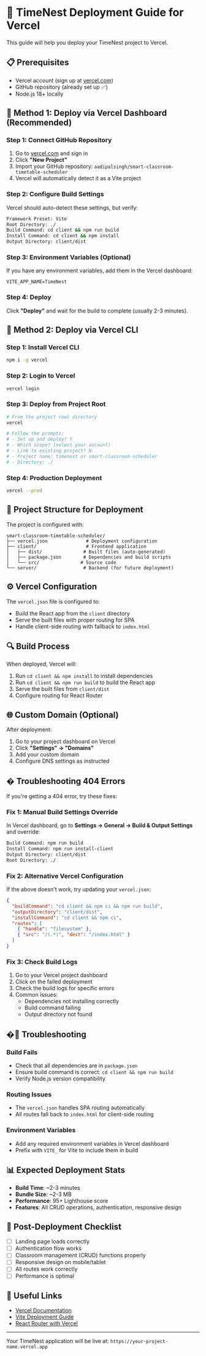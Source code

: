 # 🚀 TimeNest Deployment Guide for Vercel

This guide will help you deploy your TimeNest project to Vercel.

## 📋 Prerequisites

- Vercel account (sign up at [vercel.com](https://vercel.com))
- GitHub repository (already set up ✅)
- Node.js 18+ locally

## 🔧 Method 1: Deploy via Vercel Dashboard (Recommended)

### Step 1: Connect GitHub Repository

1. Go to [vercel.com](https://vercel.com) and sign in
2. Click **"New Project"**
3. Import your GitHub repository: `aadipalsingh/smart-classroom-timetable-scheduler`
4. Vercel will automatically detect it as a Vite project

### Step 2: Configure Build Settings

Vercel should auto-detect these settings, but verify:

```bash
Framework Preset: Vite
Root Directory: ./
Build Command: cd client && npm run build
Install Command: cd client && npm install
Output Directory: client/dist
```

### Step 3: Environment Variables (Optional)

If you have any environment variables, add them in the Vercel dashboard:

```
VITE_APP_NAME=TimeNest
```

### Step 4: Deploy

Click **"Deploy"** and wait for the build to complete (usually 2-3 minutes).

## 🔧 Method 2: Deploy via Vercel CLI

### Step 1: Install Vercel CLI

```bash
npm i -g vercel
```

### Step 2: Login to Vercel

```bash
vercel login
```

### Step 3: Deploy from Project Root

```bash
# From the project root directory
vercel

# Follow the prompts:
# - Set up and deploy? Y
# - Which scope? (select your account)
# - Link to existing project? N
# - Project name: timenest or smart-classroom-scheduler
# - Directory: ./
```

### Step 4: Production Deployment

```bash
vercel --prod
```

## 📁 Project Structure for Deployment

The project is configured with:

```
smart-classroom-timetable-scheduler/
├── vercel.json              # Deployment configuration
├── client/                  # Frontend application
│   ├── dist/               # Built files (auto-generated)
│   ├── package.json        # Dependencies and build scripts
│   └── src/               # Source code
└── server/                 # Backend (for future deployment)
```

## ⚙️ Vercel Configuration

The `vercel.json` file is configured to:

- Build the React app from the `client` directory
- Serve the built files with proper routing for SPA
- Handle client-side routing with fallback to `index.html`

## 🔍 Build Process

When deployed, Vercel will:

1. Run `cd client && npm install` to install dependencies
2. Run `cd client && npm run build` to build the React app
3. Serve the built files from `client/dist`
4. Configure routing for React Router

## 🌐 Custom Domain (Optional)

After deployment:

1. Go to your project dashboard on Vercel
2. Click **"Settings" → "Domains"**
3. Add your custom domain
4. Configure DNS settings as instructed

## � Troubleshooting 404 Errors

If you're getting a 404 error, try these fixes:

### Fix 1: Manual Build Settings Override
In Vercel dashboard, go to **Settings → General → Build & Output Settings** and override:

```bash
Build Command: npm run build
Install Command: npm run install-client  
Output Directory: client/dist
Root Directory: ./
```

### Fix 2: Alternative Vercel Configuration
If the above doesn't work, try updating your `vercel.json`:

```json
{
  "buildCommand": "cd client && npm ci && npm run build",
  "outputDirectory": "client/dist",
  "installCommand": "cd client && npm ci",
  "routes": [
    { "handle": "filesystem" },
    { "src": "/(.*)", "dest": "/index.html" }
  ]
}
```

### Fix 3: Check Build Logs
1. Go to your Vercel project dashboard
2. Click on the failed deployment
3. Check the build logs for specific errors
4. Common issues:
   - Dependencies not installing correctly
   - Build command failing
   - Output directory not found

## �🔧 Troubleshooting

### Build Fails

- Check that all dependencies are in `package.json`
- Ensure build command is correct: `cd client && npm run build`
- Verify Node.js version compatibility

### Routing Issues

- The `vercel.json` handles SPA routing automatically
- All routes fall back to `index.html` for client-side routing

### Environment Variables

- Add any required environment variables in Vercel dashboard
- Prefix with `VITE_` for Vite to include them in build

## 📊 Expected Deployment Stats

- **Build Time**: ~2-3 minutes
- **Bundle Size**: ~2-3 MB
- **Performance**: 95+ Lighthouse score
- **Features**: All CRUD operations, authentication, responsive design

## 🎯 Post-Deployment Checklist

- [ ] Landing page loads correctly
- [ ] Authentication flow works
- [ ] Classroom management (CRUD) functions properly
- [ ] Responsive design on mobile/tablet
- [ ] All routes work correctly
- [ ] Performance is optimal

## 🔗 Useful Links

- [Vercel Documentation](https://vercel.com/docs)
- [Vite Deployment Guide](https://vitejs.dev/guide/static-deploy.html#vercel)
- [React Router with Vercel](https://vercel.com/guides/deploying-react-with-vercel)

---

Your TimeNest application will be live at: `https://your-project-name.vercel.app`
